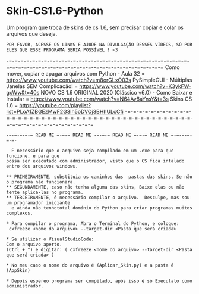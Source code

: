 # Skin-CS1.6-Python
Um program que troca de skins de cs 1.6, sem precisar copiar e colar os arquivos que deseja. 

    POR FAVOR, ACESSE OS LINKS E AJUDE NA DIVULGAÇÃO DESSES VÍDEOS, SÓ POR ELES QUE ESSE PROGRAMA SERIA POSSÍVEL ! <3
-=-=-=-=-=-=-=-=-=-=-=-=-=-=-=-=-=-=-=-=-=-=-=-=-=-=-=-=-=-=-=-=-=-=-=-=-=-=-=-=-=-=-=-=-=-=--=-=-=-=-=-=-=-=-=-=-=-=
Como mover, copiar e apagar arquivos com Python - Aula 32 = https://www.youtube.com/watch?v=m8orGLxO03s
PySimpleGUI - Múltiplas Janelas SEM Complicação! = https://www.youtube.com/watch?v=K3ykFW-gxWw&t=40s
NOVO CS 1.6 ORIGINAL 2020 (Clássico v6.0) - Como Baixar e Instalar = https://www.youtube.com/watch?v=N64Ay8aYnsY&t=3s
Skins CS 1.6 = https://youtube.com/playlist?list=PLoA1ZBGEzMwF2G3Ih5oDVOj3BHhULcCfi
-=-=-=-=-=-=-=-=-=-=-=-=-=-=-=-=-=-=-=-=-=-=-=-=-=-=-=-=-=-=-=-=-=-=-=-=-=-=-=-=-=-=-=-=-=-=--=-=-=-=-=-=-=-=-=-=-=-=

    -=-=-=-=-= READ ME =-=-= READ ME -=-=-= READ ME =-=-= READ ME =-=-=-=-=-=-

      É necessário que o arquivo seja compilado em um .exe para que funcione, e para que
    possa ser executado com administrador, visto que o CS fica intalado entro dos arquivos windows.

    ** PRIMEIRAMENTE, substituia os caminhos das  pastas das skins. Se não o programa não funcionara.
    ** SEGUNDAMENTE, caso não tenha alguma das skins, Baixe elas ou não tente aplica-las no programa.
    ** TERCEIRAMENTE, é necessário compilar o arquivo.  Desculpe, mas sou um programador iniciante
      e ainda não tenhototal domínio do Python para criar programas muitos complexos.

    * Para compilar o programa, Abra o Terminal do Python, e coloque:
     cxfreeze <nome do arquivo> --target-dir <Pasta que será criada>

    * Se utilizar o VisualStudioCode:
    Com o arquivo aperto.
    (Ctrl + ") e digitar: ( cxfreeze <nome do arquivo> --target-dir <Pasta que será criada> )

    * No meu caso o nome do arquivo é (Aplicar_Skin.py) e a pasta é (AppSkin)

    * Depois espereo programa ser compilado, após isso é só Executalo como administrador.
